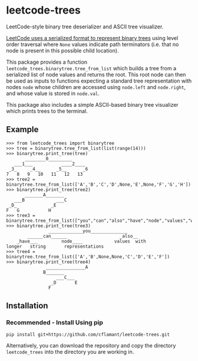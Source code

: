 # leetcode-trees
LeetCode-style binary tree deserializer and ASCII tree visualizer.

[LeetCode uses a serialized format to represent binary trees](https://support.leetcode.com/hc/en-us/articles/360011883654-What-does-1-null-2-3-mean-in-binary-tree-representation-) using level order traversal where `None` values indicate path terminators (i.e. that no node is present in this possible child location).

This package provides a function `leetcode_trees.binarytree.tree_from_list` which builds a tree from a serialized list of node values and returns the root. This root node can then be used as inputs to functions expecting a standard tree representation with nodes `node` whose children are accessed using `node.left` and `node.right`, and whose value is stored in `node.val`.

This package also includes a simple ASCII-based binary tree visualizer which prints trees to the terminal.

## Example
```
>>> from leetcode_trees import binarytree
>>> tree = binarytree.tree_from_list(list(range(14)))
>>> binarytree.print_tree(tree)
       ________0_________
   ___1___           ____2____
 _3_     _4__      _5__      _6 
7   8   9   10   11   12   13    
>>> tree2 = binarytree.tree_from_list(['A','B','C','D',None,'E',None,'F','G','H'])
>>> binarytree.print_tree(tree2)
       _______A_______
   ___B            ___C   
 _D_             _E         
F   G           H            
>>> tree3 = binarytree.tree_from_list(["you","can","also","have","node","values","with","longer","string",None,"representations"])
>>> binarytree.print_tree(tree3)
                _____________you______________
        ______can______                    _also__
    _have___         node____            values  with
longer   string       representations                
>>> tree4 = binarytree.tree_from_list(['A','B',None,None,'C','D','E','F'])
>>> binarytree.print_tree(tree4)
               _______________A               
              B_______                                
                   ___C___                                
                 _D       E                                 
                F                             
```

## Installation

### Recommended - Install Using pip
```
pip install git+https://github.com/cflamant/leetcode-trees.git
```
Alternatively, you can download the repository and copy the directory `leetcode_trees` into the directory you are working in.
